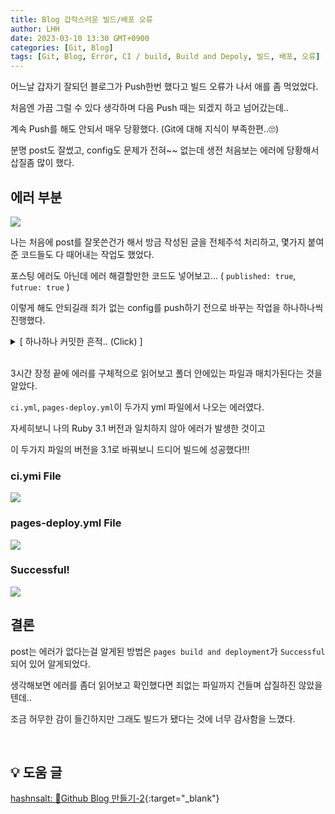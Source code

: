 ```yaml
---
title: Blog 갑작스러운 빌드/배포 오류
author: LHH
date: 2023-03-10 13:30 GMT+0900
categories: [Git, Blog]
tags: [Git, Blog, Error, CI / build, Build and Depoly, 빌드, 배포, 오류]
---
```


어느날 갑자기 잘되던 블로그가 Push한번 했다고 빌드 오류가 나서 애를 좀 먹었었다.

처음엔 가끔 그럴 수 있다 생각하며 다음 Push 때는 되겠지 하고 넘어갔는데..

계속 Push를 해도 안되서 매우 당황했다. (Git에 대해 지식이 부족한편..🙄)

분명 post도 잘썼고, config도 문제가 전혀~~ 없는데 생전 처음보는 에러에 당황해서 삽질좀 많이 했다.

## 에러 부분
![](https://user-images.githubusercontent.com/110723307/224221098-e5da1923-0a20-44b7-b2f9-6818a940e794.PNG)

나는 처음에 post를 잘못쓴건가 해서 방금 작성된 글을 전체주석 처리하고, 몇가지 붙여준 코드들도 다 때어내는 작업도 했었다.

포스팅 에러도 아닌데 에러 해결할만한 코드도 넣어보고... ( `published: true`, `futrue: true` )

이렇게 해도 안되길래 죄가 없는 config를 push하기 전으로 바꾸는 작업을 하나하나씩 진행했다.

<details>
<summary> [ 하나하나 커밋한 흔적.. (Click) ] </summary>
<div markdown="1">

![](https://user-images.githubusercontent.com/110723307/224221730-fff641ee-db22-423a-ba22-a11ebd2d0581.PNG)

</div>
</details>

<br>

3시간 장정 끝에 에러를 구체적으로 읽어보고 폴더 안에있는 파일과 매치가된다는 것을 알았다.

`ci.yml`, `pages-deploy.yml`이 두가지 yml 파일에서 나오는 에러였다.

자세히보니 나의 Ruby 3.1 버전과 일치하지 않아 에러가 발생한 것이고

이 두가지 파일의 버전을 3.1로 바꿔보니 드디어 빌드에 성공했다!!!

### ci.ymi File
![](https://user-images.githubusercontent.com/110723307/224222331-ab00c70f-e5d7-43d4-876c-384b1b7d8617.PNG)

### pages-deploy.yml File
![](https://user-images.githubusercontent.com/110723307/224222337-26e1d7c4-333f-44ef-bec2-19201e47c720.PNG)

### Successful!
![](https://user-images.githubusercontent.com/110723307/224222577-cc42427c-adc5-4e8d-bb78-1b43db7579c7.PNG)

## 결론
post는 에러가 없다는걸 알게된 방법은 `pages build and deployment`가 `Successful`되어 있어 알게되었다.

생각해보면 에러를 좀더 읽어보고 확인했다면 죄없는 파일까지 건들며 삽질하진 않았을텐데..

조금 허무한 감이 들긴하지만 그래도 빌드가 됐다는 것에 너무 감사함을 느꼈다.

<br>

## 💡 도움 글
[hashnsalt: 📒Github Blog 만들기-2](https://velog.io/@hashnsalt/Github-Blog-%EB%A7%8C%EB%93%A4%EA%B8%B0-2){:target="_blank"}